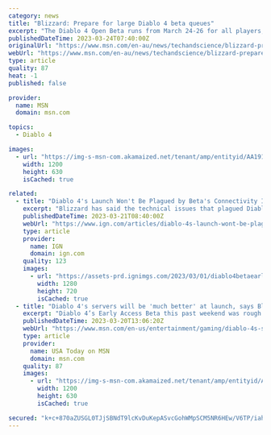 ```yaml
---
category: news
title: "Blizzard: Prepare for large Diablo 4 beta queues"
excerpt: "The Diablo 4 Open Beta runs from March 24-26 for all players, and the first day of last weekend's Beta was wrought with long queue times. Blizzard has asked eager players to be patient as they expect ..."
publishedDateTime: 2023-03-24T07:40:00Z
originalUrl: "https://www.msn.com/en-au/news/techandscience/blizzard-prepare-for-large-diablo-4-beta-queues/ar-AA191TOt"
webUrl: "https://www.msn.com/en-au/news/techandscience/blizzard-prepare-for-large-diablo-4-beta-queues/ar-AA191TOt"
type: article
quality: 87
heat: -1
published: false

provider:
  name: MSN
  domain: msn.com

topics:
  - Diablo 4

images:
  - url: "https://img-s-msn-com.akamaized.net/tenant/amp/entityid/AA191TOh.img?h=630&w=1200&m=6&q=60&o=t&l=f&f=jpg&x=515&y=265"
    width: 1200
    height: 630
    isCached: true

related:
  - title: "Diablo 4's Launch Won't Be Plagued by Beta's Connectivity Issues, Says Blizzard"
    excerpt: "Blizzard has said the technical issues that plagued Diablo 4’s “rocky” open beta have helped pave the way for its full launch on June 6. Last weekend saw Blizzard hold the first mostly open beta for Diablo 4, which was accessible for gamers who had"
    publishedDateTime: 2023-03-21T08:40:00Z
    webUrl: "https://www.ign.com/articles/diablo-4s-launch-wont-be-plagued-by-betas-connectivity-issues-says-blizzard"
    type: article
    provider:
      name: IGN
      domain: ign.com
    quality: 123
    images:
      - url: "https://assets-prd.ignimgs.com/2023/03/01/diablo4betaearlyaccessgameplaytrailer-ign-blogroll-1677696974394.jpg?width=1280"
        width: 1280
        height: 720
        isCached: true
  - title: "Diablo 4's servers will be 'much better' at launch, says Blizzard"
    excerpt: "Diablo 4’s Early Access Beta this past weekend was rough – specifically, the disconnects and long login queues ran rampant due to server instability. However, franchise general manager Rod Fergusson ..."
    publishedDateTime: 2023-03-20T13:06:20Z
    webUrl: "https://www.msn.com/en-us/entertainment/gaming/diablo-4s-servers-will-be-much-better-at-launch-says-blizzard/ar-AA18RX49"
    type: article
    provider:
      name: USA Today on MSN
      domain: msn.com
    quality: 87
    images:
      - url: "https://img-s-msn-com.akamaized.net/tenant/amp/entityid/AA18RKUu.img?h=630&w=1200&m=6&q=60&o=t&l=f&f=jpg&x=612&y=330"
        width: 1200
        height: 630
        isCached: true

secured: "k+c+870aZUSGL0TJjSBNdT9lcKvDuKepASvcGohWMpSCM5NR6HEw/V6TP/iahgYKc4g8cXm+SDptwCfEI3apgrTwTPdnmqVigjvEjM3NFf3q2oCODSdqQB64sGV0oaStMNpUkJrBbwFEK/eAU1fWB66ucYqJqoaSHAbzsS/Fe9CkBl+JAsbbXNLNP2oSzPsu20f7wp3t5TnteGWeenU2NryOPJGUx9W1wOlvm3ozvmrW99YsGcbDeh1qMj2LwDzW9qKWpYTeysdFP5J6i4Yeb5svJiZPbe6E6a9XkxLm1BexpMf7D3/iOE+glPHmgh5WP8pR3z4mn54ndZVuJSXdLlmOornnjb2tzwk7boDbXCE=;pxXzIEMsMkRAtooGmC4EeQ=="
---
```


